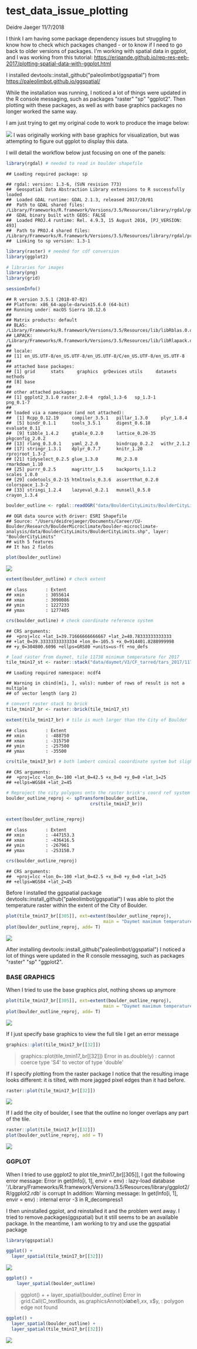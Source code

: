 test\_data\_issue\_plotting
================
Deidre Jaeger
11/7/2018

I think I am having some package dependency issues but struggling to know how to check which packages changed - or to know if I need to go back to older versions of packages. I'm working with spatial data in ggplot, and I was working from this tutorial: <https://eriqande.github.io/rep-res-eeb-2017/plotting-spatial-data-with-ggplot.html>

I installed devtools::install\_github("paleolimbot/ggspatial") from <https://paleolimbot.github.io/ggspatial/>

While the installation was running, I noticed a lot of things were updated in the R console messaging, such as packages "raster" "sp" "ggplot2". Then plotting with these packages, as well as with base graphics packages no longer worked the same way.

I am just trying to get my original code to work to produce the image below:

![](issue_raster_baseplotting_files/figure-markdown_github/unnamed-chunk-1-1.png) I was originally working with base graphics for visualization, but was attempting to figure out ggplot to display this data.

I will detail the workflow below just focusing on one of the panels:

``` r
library(rgdal) # needed to read in boulder shapefile
```

    ## Loading required package: sp

    ## rgdal: version: 1.3-6, (SVN revision 773)
    ##  Geospatial Data Abstraction Library extensions to R successfully loaded
    ##  Loaded GDAL runtime: GDAL 2.1.3, released 2017/20/01
    ##  Path to GDAL shared files: /Library/Frameworks/R.framework/Versions/3.5/Resources/library/rgdal/gdal
    ##  GDAL binary built with GEOS: FALSE 
    ##  Loaded PROJ.4 runtime: Rel. 4.9.3, 15 August 2016, [PJ_VERSION: 493]
    ##  Path to PROJ.4 shared files: /Library/Frameworks/R.framework/Versions/3.5/Resources/library/rgdal/proj
    ##  Linking to sp version: 1.3-1

``` r
library(raster) # needed for cdf conversion
library(ggplot2)

# libraries for images
library(png)
library(grid)

sessionInfo()
```

    ## R version 3.5.1 (2018-07-02)
    ## Platform: x86_64-apple-darwin15.6.0 (64-bit)
    ## Running under: macOS Sierra 10.12.6
    ## 
    ## Matrix products: default
    ## BLAS: /Library/Frameworks/R.framework/Versions/3.5/Resources/lib/libRblas.0.dylib
    ## LAPACK: /Library/Frameworks/R.framework/Versions/3.5/Resources/lib/libRlapack.dylib
    ## 
    ## locale:
    ## [1] en_US.UTF-8/en_US.UTF-8/en_US.UTF-8/C/en_US.UTF-8/en_US.UTF-8
    ## 
    ## attached base packages:
    ## [1] grid      stats     graphics  grDevices utils     datasets  methods  
    ## [8] base     
    ## 
    ## other attached packages:
    ## [1] ggplot2_3.1.0 raster_2.8-4  rgdal_1.3-6   sp_1.3-1      png_0.1-7    
    ## 
    ## loaded via a namespace (and not attached):
    ##  [1] Rcpp_0.12.19     compiler_3.5.1   pillar_1.3.0     plyr_1.8.4      
    ##  [5] bindr_0.1.1      tools_3.5.1      digest_0.6.18    evaluate_0.11   
    ##  [9] tibble_1.4.2     gtable_0.2.0     lattice_0.20-35  pkgconfig_2.0.2 
    ## [13] rlang_0.3.0.1    yaml_2.2.0       bindrcpp_0.2.2   withr_2.1.2     
    ## [17] stringr_1.3.1    dplyr_0.7.7      knitr_1.20       rprojroot_1.3-2 
    ## [21] tidyselect_0.2.5 glue_1.3.0       R6_2.3.0         rmarkdown_1.10  
    ## [25] purrr_0.2.5      magrittr_1.5     backports_1.1.2  scales_1.0.0    
    ## [29] codetools_0.2-15 htmltools_0.3.6  assertthat_0.2.0 colorspace_1.3-2
    ## [33] stringi_1.2.4    lazyeval_0.2.1   munsell_0.5.0    crayon_1.3.4

``` r
boulder_outline <- rgdal::readOGR("data/BoulderCityLimits/BoulderCityLimits.shp")
```

    ## OGR data source with driver: ESRI Shapefile 
    ## Source: "/Users/deidrejaeger/Documents/Career/CU-Boulder/Research/BoulderMicroclimate/boulder-microclimate-analysis/data/BoulderCityLimits/BoulderCityLimits.shp", layer: "BoulderCityLimits"
    ## with 5 features
    ## It has 2 fields

``` r
plot(boulder_outline)
```

![](issue_raster_baseplotting_files/figure-markdown_github/unnamed-chunk-3-1.png)

``` r
extent(boulder_outline) # check extent
```

    ## class       : Extent 
    ## xmin        : 3055614 
    ## xmax        : 3090086 
    ## ymin        : 1227233 
    ## ymax        : 1277405

``` r
crs(boulder_outline) # check coordinate reference system
```

    ## CRS arguments:
    ##  +proj=lcc +lat_1=39.71666666666667 +lat_2=40.78333333333333
    ## +lat_0=39.33333333333334 +lon_0=-105.5 +x_0=914401.8288999998
    ## +y_0=304800.6096 +ellps=GRS80 +units=us-ft +no_defs

``` r
# load raster from daymet, tile 11738 minimum temperature for 2017
tile_tmin17_st <- raster::stack("data/daymet/V3/CF_tarred/tars_2017/11738_2017/tmin.nc")
```

    ## Loading required namespace: ncdf4

    ## Warning in cbind(m[i, ], vals): number of rows of result is not a multiple
    ## of vector length (arg 2)

``` r
# convert raster stack to brick
tile_tmin17_br <- raster::brick(tile_tmin17_st)

extent(tile_tmin17_br) # tile is much larger than the City of Boulder
```

    ## class       : Extent 
    ## xmin        : -488750 
    ## xmax        : -315750 
    ## ymin        : -257500 
    ## ymax        : -35500

``` r
crs(tile_tmin17_br) # both lambert conical cooordinate system but slightly different projection dataum than City of Boulder shapefile
```

    ## CRS arguments:
    ##  +proj=lcc +lon_0=-100 +lat_0=42.5 +x_0=0 +y_0=0 +lat_1=25
    ## +ellps=WGS84 +lat_2=45

``` r
# Reproject the city polygons onto the raster brick's coord ref system
boulder_outline_reproj <- spTransform(boulder_outline,
                                crs(tile_tmin17_br))


extent(boulder_outline_reproj) 
```

    ## class       : Extent 
    ## xmin        : -447153.3 
    ## xmax        : -436416.5 
    ## ymin        : -267961 
    ## ymax        : -253158.7

``` r
crs(boulder_outline_reproj)
```

    ## CRS arguments:
    ##  +proj=lcc +lon_0=-100 +lat_0=42.5 +x_0=0 +y_0=0 +lat_1=25
    ## +ellps=WGS84 +lat_2=45

Before I installed the ggspatial package devtools::install\_github("paleolimbot/ggspatial") I was able to plot the temperature raster within the extent of the City of Boulder.

``` r
plot(tile_tmin17_br[[305]], ext=extent(boulder_outline_reproj), 
                                     main = "Daymet maximum temperature (C) in Boulder, CO \n November 1, 2016")
plot(boulder_outline_reproj, add= T)
```

![](issue_raster_baseplotting_files/figure-markdown_github/unnamed-chunk-5-1.png)

After installing devtools::install\_github("paleolimbot/ggspatial") I noticed a lot of things were updated in the R console messaging, such as packages "raster" "sp" "ggplot2".

### BASE GRAPHICS

When I tried to use the base graphics plot, nothing shows up anymore

``` r
plot(tile_tmin17_br[[305]], ext=extent(boulder_outline_reproj), 
                                     main = "Daymet maximum temperature (C) in Boulder, CO \n November 1, 2016")
plot(boulder_outline_reproj, add= T)
```

![](issue_raster_baseplotting_files/figure-markdown_github/unnamed-chunk-6-1.png)

If I just specify base graphics to view the full tile I get an error message

``` r
graphics::plot(tile_tmin17_br[[32]])
```

> graphics::plot(tile\_tmin17\_br\[\[32\]\]) Error in as.double(y) : cannot coerce type 'S4' to vector of type 'double'

If I specify plotting from the raster package I notice that the resulting image looks different: it is tilted, with more jagged pixel edges than it had before.

``` r
raster::plot(tile_tmin17_br[[32]])
```

![](issue_raster_baseplotting_files/figure-markdown_github/unnamed-chunk-8-1.png)

If I add the city of boulder, I see that the outline no longer overlaps any part of the tile.

``` r
raster::plot(tile_tmin17_br[[32]])
plot(boulder_outline_reproj, add = T)
```

![](issue_raster_baseplotting_files/figure-markdown_github/unnamed-chunk-9-1.png)

### GGPLOT

When I tried to use ggplot2 to plot tile\_tmin17\_br\[\[305\]\], I got the following error message: Error in get(Info\[i, 1\], envir = env) : lazy-load database '/Library/Frameworks/R.framework/Versions/3.5/Resources/library/ggplot2/R/ggplot2.rdb' is corrupt In addition: Warning message: In get(Info\[i, 1\], envir = env) : internal error -3 in R\_decompress1

I then uninstalled ggplot, and reinstalled it and the problem went away. I tried to remove.packages(ggspatial) but it still seems to be an available package. In the meantime, I am working to try and use the ggspatial package

``` r
library(ggspatial)

ggplot() +
  layer_spatial(tile_tmin17_br[[32]])
```

![](issue_raster_baseplotting_files/figure-markdown_github/unnamed-chunk-10-1.png)

``` r
ggplot() +
    layer_spatial(boulder_outline) 
```

> ggplot() + + layer\_spatial(boulder\_outline) Error in grid.Call(C\_textBounds, as.graphicsAnnot(x*l**a**b**e**l*),*x*x, x$y, : polygon edge not found

``` r
ggplot() +
  layer_spatial(boulder_outline) +
  layer_spatial(tile_tmin17_br[[32]]) 
```

![](issue_raster_baseplotting_files/figure-markdown_github/unnamed-chunk-12-1.png)
